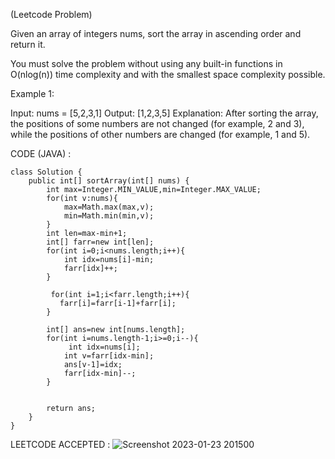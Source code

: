 (Leetcode Problem) 

Given an array of integers nums, sort the array in ascending order and return it.

You must solve the problem without using any built-in functions in O(nlog(n)) time complexity and with the smallest space complexity possible.

 

Example 1:

Input: nums = [5,2,3,1]
Output: [1,2,3,5]
Explanation: After sorting the array, the positions of some numbers are not changed (for example, 2 and 3), while the positions of other numbers are changed (for example, 1 and 5).


CODE (JAVA) :

```
class Solution {
    public int[] sortArray(int[] nums) {
        int max=Integer.MIN_VALUE,min=Integer.MAX_VALUE;
        for(int v:nums){
            max=Math.max(max,v);
            min=Math.min(min,v);
        }
        int len=max-min+1;
        int[] farr=new int[len]; 
        for(int i=0;i<nums.length;i++){
            int idx=nums[i]-min;
            farr[idx]++;
        }
       
         for(int i=1;i<farr.length;i++){ 
           farr[i]=farr[i-1]+farr[i];
        }
      
        int[] ans=new int[nums.length];
        for(int i=nums.length-1;i>=0;i--){
             int idx=nums[i];
            int v=farr[idx-min];
            ans[v-1]=idx;
            farr[idx-min]--;
        }
      
      
        return ans;
    }
}

```
LEETCODE ACCEPTED :
![Screenshot 2023-01-23 201500](https://user-images.githubusercontent.com/73281015/214068473-cee8a386-c804-431c-ae4e-6353a2e55a41.png)

